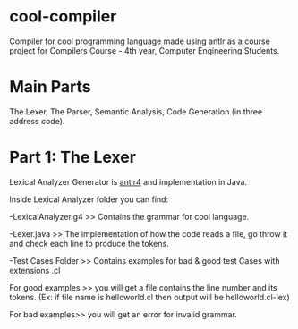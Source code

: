 # cool-compiler
Compiler for cool programming language made using antlr as a course project for Compilers Course - 4th year, Computer Engineering Students.

# Main Parts
The Lexer, The Parser, Semantic Analysis, Code Generation (in three address code).

# Part 1: The Lexer
Lexical Analyzer Generator is <a href="https://github.com/antlr/antlr4">antlr4</a> and implementation in Java.

Inside Lexical Analyzer folder you can find:

-LexicalAnalyzer.g4 >> Contains the grammar for cool language.

-Lexer.java >> The implementation of how the code reads a file, go throw it and check each line to produce the tokens.

-Test Cases Folder >> Contains examples for bad & good test Cases with extensions .cl

  For good examples >> you will get a file contains the line number and its tokens.
  (Ex: if file name is helloworld.cl then output will be helloworld.cl-lex)

  For bad examples>> you will get an error for invalid grammar.
